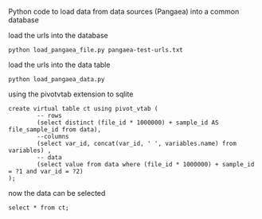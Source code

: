 Python code to load data from data sources (Pangaea) into a common database

load the urls into the database

    python load_pangaea_file.py pangaea-test-urls.txt

load the urls into the data table

    python load_pangaea_data.py

using the pivotvtab extension to sqlite

    create virtual table ct using pivot_vtab (
            -- rows
            (select distinct (file_id * 1000000) + sample_id AS file_sample_id from data),
            --columns
            (select var_id, concat(var_id, ' ', variables.name) from variables) ,
            -- data
            (select value from data where (file_id * 1000000) + sample_id  = ?1 and var_id = ?2)
    );

now the data can be selected

    select * from ct;

